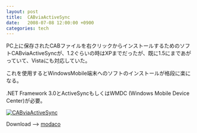 ```yaml
---
layout: post
title:  CABviaActiveSync
date:   2008-07-08 12:00:00 +0900
categories: tech
---
```


PC上に保存されたCABファイルを右クリックからインストールするためのソフトCABviaActiveSyncが、1.2ぐらいの時はXPまでだったが、既に1.5にまであがっていて、Vistaにも対応していた。

これを使用するとWindowsMobile端末へのソフトのインストールが格段に楽になる。

.NET Framework 3.0とActiveSyncもしくはWMDC (Windows Mobile Device Center)が必要。

[![CABviaActiveSync][cabviaactivesync]][flickr]

Download --> [modaco]

[modaco]: http://www.modaco.com/content/windows-mobile-news/248516/updated-vista-wmdc-cf-3-0-compatible-cabviaactivesync-now-available/
[cabviaactivesync]: http://farm4.static.flickr.com/3072/2649406900_72d390c524_o.jpg
[flickr]: http://www.flickr.com/photos/27118927@N08/2649406900/	"cabviaactivesync by TEX314, on Flickr"

